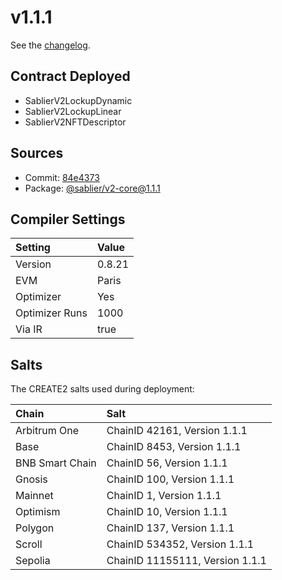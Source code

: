 # v1.1.1

See the [changelog](https://github.com/sablier-labs/v2-periphery/blob/main/CHANGELOG.md).

## Contract Deployed

- SablierV2LockupDynamic
- SablierV2LockupLinear
- SablierV2NFTDescriptor

## Sources

- Commit: [84e4373](https://github.com/sablier-labs/v2-core/commit/84e4373a592fd654e85ccfbdccf8dbba2023d2a1)
- Package: [@sablier/v2-core@1.1.1](https://npmjs.com/package/@sablier/v2-core/v/1.1.1)

## Compiler Settings

| Setting        | Value  |
| :------------- | :----- |
| Version        | 0.8.21 |
| EVM            | Paris  |
| Optimizer      | Yes    |
| Optimizer Runs | 1000   |
| Via IR         | true   |

## Salts

The CREATE2 salts used during deployment:

| Chain           | Salt                            |
| :-------------- | :------------------------------ |
| Arbitrum One    | ChainID 42161, Version 1.1.1    |
| Base            | ChainID 8453, Version 1.1.1     |
| BNB Smart Chain | ChainID 56, Version 1.1.1       |
| Gnosis          | ChainID 100, Version 1.1.1      |
| Mainnet         | ChainID 1, Version 1.1.1        |
| Optimism        | ChainID 10, Version 1.1.1       |
| Polygon         | ChainID 137, Version 1.1.1      |
| Scroll          | ChainID 534352, Version 1.1.1   |
| Sepolia         | ChainID 11155111, Version 1.1.1 |

